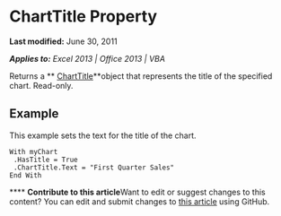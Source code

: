 
# ChartTitle Property

 **Last modified:** June 30, 2011

 _**Applies to:** Excel 2013 | Office 2013 | VBA_

Returns a  ** [ChartTitle](6eca7bbc-0158-f25e-d7c8-3f57f06ccccf.md)**object that represents the title of the specified chart. Read-only.


## Example

This example sets the text for the title of the chart.


```
With myChart 
 .HasTitle = True 
 .ChartTitle.Text = "First Quarter Sales" 
End With
```


****   **Contribute to this article**Want to edit or suggest changes to this content? You can edit and submit changes to  [this article](https://github.com/jhershey00/VBA_Excel_Test/OpenXMLCon/articles/736a91ad-a2ef-82c4-33b7-85c5ff78ae08.md) using GitHub.

